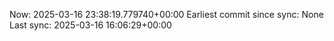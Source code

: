Now: 2025-03-16 23:38:19.779740+00:00 Earliest commit since sync: None Last sync: 2025-03-16 16:06:29+00:00

